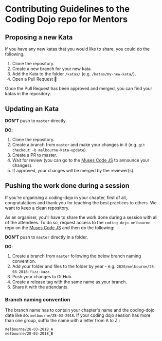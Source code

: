# Contributing Guidelines to the Coding Dojo repo for Mentors

## Proposing a new Kata
If you have any new katas that you would like to share, you could do the following.
1. Clone the repository.
2. Create a new branch for your new kata.
3. Add the Kata to the folder `/katas/` (e.g. `/katas/my-new-kata/`).
4. Open a Pull Request 🤗

Once the Pull Request has been approved and merged, you can find your katas in the repository. 

## Updating an Kata

**DON'T** push to `master` directly.

**DO**:
1. Clone the repository.
1. Create a branch from `master` and make your changes in it (e.g. `git checkout -b melbourne-kata-update`).
2. Create a PR to master.
3. Wait for review (you can go to the [Muses Code JS](https://muses-code-js.slack.com/) to announce your changes).
4. If approved, your changes will be merged by the reviewer(s).

## Pushing the work done during a session

If you're organising a coding-dojo in your chapter, first of all, congratulations and thank you for teaching the best practices to others. We want to keep a clean repository. 

As an organiser, you'll have to share the work done during a session with all of the attendees. To do so, request access to the `coding-dojo-melbourne` repo on the [Muses Code JS](https://muses-code-js.slack.com/) and then do the following:

**DON'T** push to `master` directly in a folder.

**DO**:
1. Create a branch from `master` following the below branch naming convention.
2. Add your folder and files to the folder by year - e.g. `2020/melbourne/28-03-2018-fizz-buzz`.
3. Push your changes to GitHub.
4. Create a release tag with the same name as your branch.
5. Share it with the attendants.

### Branch naming convention
The branch name has to contain your chapter's name and the coding-dojo date like so: `melbourne/28-03-2018`. If your coding dojo session has more than one group, suffix the name with a letter from A to Z :
```
melbourne/28-03-2018_A
melbourne/28-03-2018_B
```
